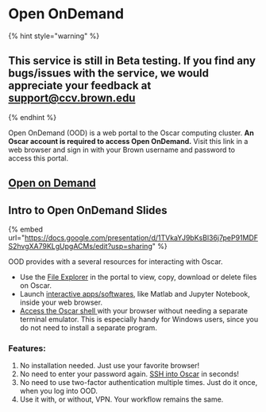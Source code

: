 # Open OnDemand

{% hint style="warning" %}
## This service is still in Beta testing. If you find any bugs/issues with the service, we would appreciate your feedback at support@ccv.brown.edu
{% endhint %}

Open OnDemand (OOD) is a web portal to the Oscar computing cluster. **An Oscar account is required to access Open OnDemand.** Visit this link in a web browser and sign in with your Brown username and password to access this portal.

## [Open on Demand](https://ood.ccv.brown.edu/)

## Intro to Open OnDemand Slides

{% embed url="https://docs.google.com/presentation/d/1TVkaYJ9bKsBl36j7peP91MDFS2hvgXA79KLgUpgACMs/edit?usp=sharing" %}

OOD provides with a several resources for interacting with Oscar.

* Use the [File Explorer](using-file-explorer-on-ood.md) in the portal to view, copy, download or delete files on Oscar.&#x20;
* Launch [interactive apps/softwares](interactive-apps-on-ood.md), like Matlab and Jupyter Notebook, inside your web browser.
* [Access the Oscar shell ](web-based-terminal-app.md)with your browser without needing a separate terminal emulator. This is especially handy for Windows users, since you do not need to install a separate program.

### Features:

1. No installation needed. Just use your favorite browser!
2. No need to enter your password again. [SSH into Oscar](web-based-terminal-app.md) in seconds!
3. No need to use two-factor authentication multiple times. Just do it once, when you log into OOD.
4. Use it with, or without, VPN. Your workflow remains the same.
